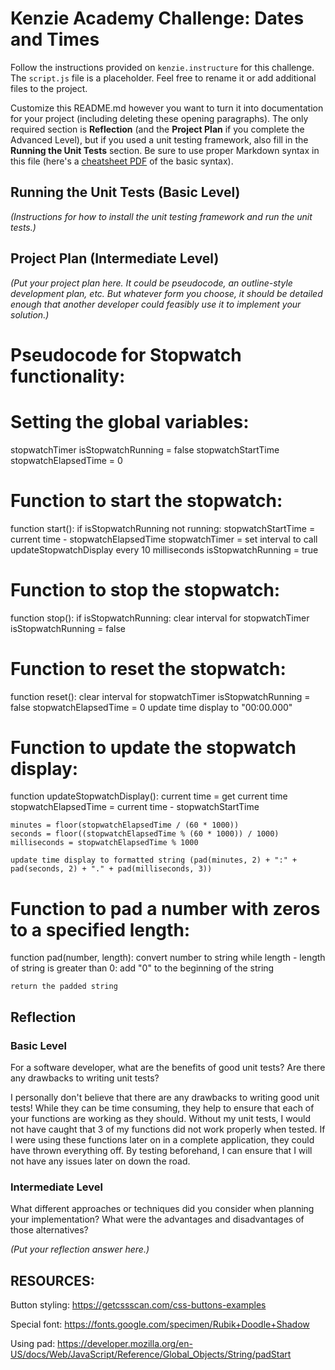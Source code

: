 # Kenzie Academy Challenge: Dates and Times

Follow the instructions provided on `kenzie.instructure` for this challenge. The `script.js` file is a placeholder. Feel free to rename it or add additional files to the project.

Customize this README.md however you want to turn it into documentation for your project (including deleting these opening paragraphs). The only required section is **Reflection** (and the **Project Plan** if you complete the Advanced Level), but if you used a unit testing framework, also fill in the **Running the Unit Tests** section. Be sure to use proper Markdown syntax in this file (here's a [cheatsheet PDF](https://guides.github.com/pdfs/markdown-cheatsheet-online.pdf) of the basic syntax).

## Running the Unit Tests (Basic Level)

_(Instructions for how to install the unit testing framework and run the unit tests.)_

## Project Plan (Intermediate Level)

_(Put your project plan here. It could be pseudocode, an outline-style development plan, etc. But whatever form you choose, it should be detailed enough that another developer could feasibly use it to implement your solution.)_

# Pseudocode for Stopwatch functionality:

# Setting the global variables:
stopwatchTimer
isStopwatchRunning = false
stopwatchStartTime
stopwatchElapsedTime = 0

# Function to start the stopwatch:
function start():
    if isStopwatchRunning not running:
        stopwatchStartTime = current time - stopwatchElapsedTime
        stopwatchTimer = set interval to call updateStopwatchDisplay every 10 milliseconds
        isStopwatchRunning = true

# Function to stop the stopwatch:
function stop():
    if isStopwatchRunning:
        clear interval for stopwatchTimer
        isStopwatchRunning = false

# Function to reset the stopwatch:
function reset():
    clear interval for stopwatchTimer
    isStopwatchRunning = false
    stopwatchElapsedTime = 0
    update time display to "00:00.000"

# Function to update the stopwatch display:
function updateStopwatchDisplay():
    current time = get current time
    stopwatchElapsedTime = current time - stopwatchStartTime

    minutes = floor(stopwatchElapsedTime / (60 * 1000))
    seconds = floor((stopwatchElapsedTime % (60 * 1000)) / 1000)
    milliseconds = stopwatchElapsedTime % 1000

    update time display to formatted string (pad(minutes, 2) + ":" + pad(seconds, 2) + "." + pad(milliseconds, 3))

# Function to pad a number with zeros to a specified length:
function pad(number, length):
    convert number to string
    while length - length of string is greater than 0:
        add "0" to the beginning of the string

    return the padded string


## Reflection

### Basic Level

For a software developer, what are the benefits of good unit tests? Are there any drawbacks to writing unit tests?

I personally don't believe that there are any drawbacks to writing good unit tests! While they can be time consuming, they help to ensure that each of your functions are working as they should. Without my unit tests, I would not have caught that 3 of my functions did not work properly when tested. If I were using these functions later on in a complete application, they could have thrown everything off. By testing beforehand, I can ensure that I will not have any issues later on down the road. 

### Intermediate Level

What different approaches or techniques did you consider when planning your implementation? What were the advantages and disadvantages of those alternatives?

_(Put your reflection answer here.)_



## RESOURCES: 

Button styling: https://getcssscan.com/css-buttons-examples

Special font: https://fonts.google.com/specimen/Rubik+Doodle+Shadow

Using pad: https://developer.mozilla.org/en-US/docs/Web/JavaScript/Reference/Global_Objects/String/padStart

